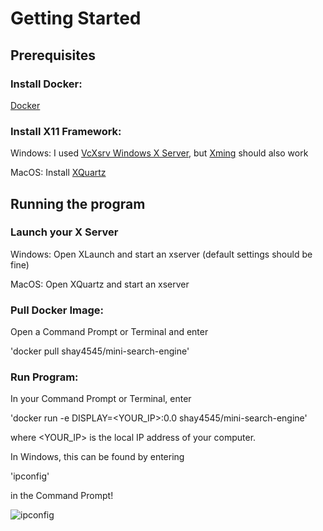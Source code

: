 # Getting Started

## **Prerequisites**

### Install Docker:
[Docker](https://www.docker.com/products/docker-desktop)

### Install X11 Framework:
Windows: I used [VcXsrv Windows X Server](https://sourceforge.net/projects/vcxsrv/), but [Xming](https://sourceforge.net/projects/xming/) should also work

MacOS: Install [XQuartz](https://www.xquartz.org/)

## **Running the program**

### Launch your X Server
Windows: Open XLaunch and start an xserver (default settings should be fine)

MacOS: Open XQuartz and start an xserver

### Pull Docker Image:
Open a Command Prompt or Terminal and enter

'docker pull shay4545/mini-search-engine'

### Run Program:
In your Command Prompt or Terminal, enter

'docker run -e DISPLAY=<YOUR_IP>:0.0 shay4545/mini-search-engine'

where <YOUR_IP> is the local IP address of your computer. 


In Windows, this can be found by entering

'ipconfig'

in the Command Prompt!

![ipconfig](https://user-images.githubusercontent.com/71043322/139515114-f02a3718-a06a-405d-816e-9f3f3d7b4c1c.PNG)

